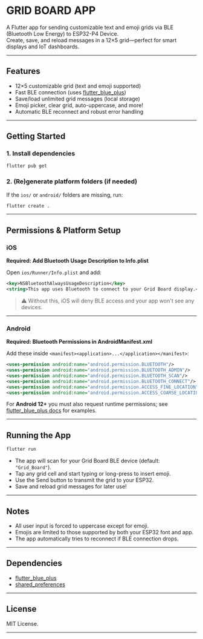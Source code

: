 # GRID BOARD APP

A Flutter app for sending customizable text and emoji grids via BLE (Bluetooth Low Energy) to ESP32-P4 Device.  
Create, save, and reload messages in a 12×5 grid—perfect for smart displays and IoT dashboards.

---

## Features

- 12×5 customizable grid (text and emoji supported)
- Fast BLE connection (uses [flutter_blue_plus](https://pub.dev/packages/flutter_blue_plus))
- Save/load unlimited grid messages (local storage)
- Emoji picker, clear grid, auto-uppercase, and more!
- Automatic BLE reconnect and robust error handling

---

## Getting Started

### 1. **Install dependencies**
```bash
flutter pub get
```

### 2. **(Re)generate platform folders (if needed)**
If the `ios/` or `android/` folders are missing, run:
```bash
flutter create .
```

---

## Permissions & Platform Setup

### iOS

**Required: Add Bluetooth Usage Description to Info.plist**

Open `ios/Runner/Info.plist` and add:
```xml
<key>NSBluetoothAlwaysUsageDescription</key>
<string>This app uses Bluetooth to connect to your Grid Board display.</string>
```
> ⚠️ Without this, iOS will deny BLE access and your app won't see any devices.

---

### Android

**Required: Bluetooth Permissions in AndroidManifest.xml**

Add these inside `<manifest><application>...</application></manifest>`:

```xml
<uses-permission android:name="android.permission.BLUETOOTH"/>
<uses-permission android:name="android.permission.BLUETOOTH_ADMIN"/>
<uses-permission android:name="android.permission.BLUETOOTH_SCAN"/>
<uses-permission android:name="android.permission.BLUETOOTH_CONNECT"/>
<uses-permission android:name="android.permission.ACCESS_FINE_LOCATION"/>
<uses-permission android:name="android.permission.ACCESS_COARSE_LOCATION"/>
```

For **Android 12+** you must also request runtime permissions; see [flutter_blue_plus docs](https://pub.dev/packages/flutter_blue_plus#android-permissions) for examples.

---

## Running the App

```bash
flutter run
```
- The app will scan for your Grid Board BLE device (default: `"Grid_Board"`).
- Tap any grid cell and start typing or long-press to insert emoji.
- Use the Send button to transmit the grid to your ESP32.
- Save and reload grid messages for later use!

---

## Notes

- All user input is forced to uppercase except for emoji.
- Emojis are limited to those supported by both your ESP32 font and app.
- The app automatically tries to reconnect if BLE connection drops.

---

## Dependencies

- [flutter_blue_plus](https://pub.dev/packages/flutter_blue_plus)
- [shared_preferences](https://pub.dev/packages/shared_preferences)

---

## License

MIT License.

---
